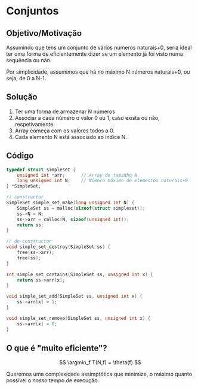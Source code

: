 # Conjuntos

## Objetivo/Motivação

Assumindo que tens um conjunto de vários números naturais+0, seria ideal ter uma forma de eficientemente dizer se um elemento já foi visto numa sequência ou não.

Por simplicidade, assumimos que há no máximo N números naturais+0, ou seja, de 0 a N-1.

## Solução

1. Ter uma forma de armazenar N números
2. Associar a cada número o valor 0 ou 1, caso exista ou não, respetivamente.
3. Array começa com os valores todos a 0.
4. Cada elemento N está associado ao índice N.

## Código

```c
typedef struct simpleset {
    unsigned int *arr;      // Array de tamanho N.
    long unsigned int N;    // Número máximo de elementos naturais+0
} *SimpleSet;

// constructor
SimpleSet simple_set_make(long unsigned int N) {
    SimpleSet ss = malloc(sizeof(struct simpleset));
    ss->N = N;
    ss->arr = calloc(N, sizeof(unsigned int));
    return ss;
}

// de-constructor
void simple_set_destroy(SimpleSet ss) {
    free(ss->arr);
    free(ss);
}

int simple_set_contains(SimpleSet ss, unsigned int x) {
    return ss->arr[x];
}

void simple_set_add(SimpleSet ss, unsigned int x) {
    ss->arr[x] = 1;
}

void simple_set_remove(SimpleSet ss, unsigned int x) {
    ss->arr[x] = 0;
}
```


## O que é "muito eficiente"?

$$
\argmin_f T(N,f) = \theta(f)
$$

Queremos uma complexidade assimptótica que minimize, o máximo quanto possível o nosso tempo de execução.